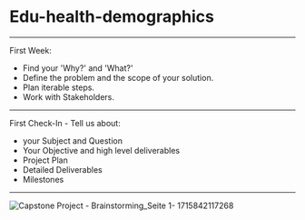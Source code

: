 # Edu-health-demographics
---

First Week:
- Find your 'Why?' and 'What?'
- Define the problem and the scope of your solution.
- Plan iterable steps.
- Work with Stakeholders.

---

First Check-In - Tell us about:
- your Subject and Question
- Your Objective and high level deliverables
- Project Plan
- Detailed Deliverables
- Milestones

---

![Capstone Project - Brainstorming_Seite 1- 1715842117268](https://github.com/EduHealth-Insights/Edu-health-demographics/assets/160042513/a5f802b7-2b83-41f1-9347-dba3e6cd0fae)
